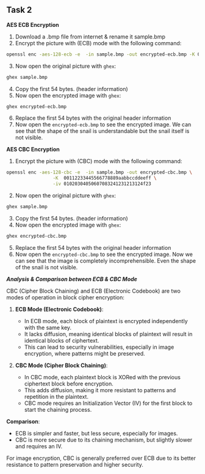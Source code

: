 ## Task 2

**AES ECB Encryption**

1. Download a .bmp file from internet & rename it sample.bmp
2. Encrypt the picture with (ECB) mode with the following command:

```bash
openssl enc -aes-128-ecb -e  -in sample.bmp -out encrypted-ecb.bmp -K 00112233445566778889aabbccd3322a
```

3. Now open the original picture with `ghex`:

```bash
ghex sample.bmp
```

4. Copy the first 54 bytes. (header information)
5. Now open the encrypted image with `ghex`:

```bash
ghex encrypted-ecb.bmp
```

6. Replace the first 54 bytes with the original header information
7. Now open the `encrypted-ecb.bmp` to see the encrypted image.
   We can see that the shape of the snail is understandable but the snail itself is not visible.

**AES CBC Encryption**

1. Encrypt the picture with (CBC) mode with the following command:

```bash
openssl enc -aes-128-cbc -e  -in sample.bmp -out encrypted-cbc.bmp \
                 -K  00112233445566778889aabbccddeeff \
                 -iv 01020304050607083241231213124f23
```

2. Now open the original picture with `ghex`:

```bash
ghex sample.bmp
```

3. Copy the first 54 bytes. (header information)
4. Now open the encrypted image with `ghex`:

```bash
ghex encrypted-cbc.bmp
```

5. Replace the first 54 bytes with the original header information
6. Now open the `encrypted-cbc.bmp` to see the encrypted image.
   Now we can see that the image is completely incomprehensible. Even the shape of the snail is not visible.

**_Analysis & Comparison between ECB & CBC Mode_**

CBC (Cipher Block Chaining) and ECB (Electronic Codebook) are two modes of operation in block cipher encryption:

1. **ECB Mode (Electronic Codebook)**:

   - In ECB mode, each block of plaintext is encrypted independently with the same key.
   - It lacks diffusion, meaning identical blocks of plaintext will result in identical blocks of ciphertext.
   - This can lead to security vulnerabilities, especially in image encryption, where patterns might be preserved.

2. **CBC Mode (Cipher Block Chaining)**:
   - In CBC mode, each plaintext block is XORed with the previous ciphertext block before encryption.
   - This adds diffusion, making it more resistant to patterns and repetition in the plaintext.
   - CBC mode requires an Initialization Vector (IV) for the first block to start the chaining process.

**Comparison**:

- ECB is simpler and faster, but less secure, especially for images.
- CBC is more secure due to its chaining mechanism, but slightly slower and requires an IV.

For image encryption, CBC is generally preferred over ECB due to its better resistance to pattern preservation and higher security.
